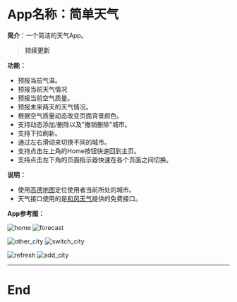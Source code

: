 # App名称：简单天气

**简介**：一个简洁的天气App。

> **持续更新**

**功能：**

* 预报当前气温。
* 预报当前天气情况
* 预报当前空气质量。
* 预报未来两天的天气情况。
* 根据空气质量动态改变页面背景颜色。
* 支持动态添加/删除以及"撤销删除"城市。
* 支持下拉刷新。
* 通过左右滑动来切换不同的城市。
* 支持点击左上角的Home按钮快速回到主页。
* 支持点击左下角的页面指示器快速在各个页面之间切换。

**说明：**

* 使用[高德地图](http://lbs.amap.com/)定位使用者当前所处的城市。
* 天气接口使用的是[和风天气](https://www.heweather.com/)提供的免费接口。

**App参考图：**

![home](readme_img/home.png) ![forecast](readme_img/forecast.png)

![other_city](readme_img/other_city.png) ![switch_city](readme_img/switch_city.png)

![refresh](readme_img/refresh.png) ![add_city](readme_img/add_city.png)

---

# End
